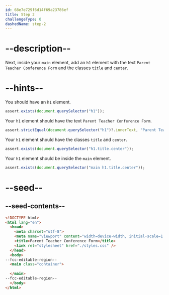 ```yaml
---
id: 68e7e729f6d14f69a23786ef
title: Step 2
challengeType: 0
dashedName: step-2
---
```


# --description--

Next, inside your `main` element, add an `h1` element with the text `Parent Teacher Conference Form` and the classes `title` and `center`. 

# --hints--

You should have an `h1` element.

```js
assert.exists(document.querySelector("h1"));
```

Your `h1` element should have the text `Parent Teacher Conference Form`.

```js
assert.strictEqual(document.querySelector("h1")?.innerText, "Parent Teacher Conference Form");
```

Your `h1` element should have the classes `title` and `center`.

```js
assert.exists(document.querySelector("h1.title.center"));
```

Your `h1` element should be inside the `main` element.

```js
assert.exists(document.querySelector("main h1.title.center"));
```

# --seed--

## --seed-contents--

```html
<!DOCTYPE html>
<html lang="en">
  <head>
    <meta charset="utf-8">
    <meta name="viewport" content="width=device-width, initial-scale=1.0">
    <title>Parent Teacher Conference Form</title>
    <link rel="stylesheet" href="./styles.css" />
  </head>
  <body>
--fcc-editable-region--
  <main class="container">
	
  </main>
--fcc-editable-region--
  </body>
</html>
```

